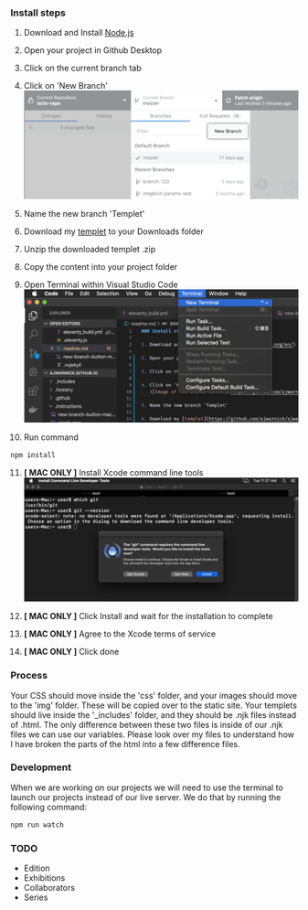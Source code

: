 ### Install steps

1. Download and Install [Node.js](https://nodejs.org/en/)

2. Open your project in Github Desktop

3. Click on the current branch tab

4. Click on 'New Branch'
   ![Image of new branch action](https://github.com/ajwarnick/ajwarnick.github.io/raw/templet/.instructions/new-branch-button-mac.png)

5. Name the new branch 'Templet' 

6. Download my [templet](https://github.com/ajwarnick/ajwarnick.github.io/) to your Downloads folder

7. Unzip the downloaded templet .zip

8. Copy the content into your project folder

9. Open Terminal within Visual Studio Code
   ![terminal activation in Visual Studio Code](https://github.com/ajwarnick/ajwarnick.github.io/raw/templet/.instructions/terminal.png)

10. Run command 

   ```bash
   npm install
   ```

11. **[ MAC ONLY ]**  Install Xcode command line tools  
    ![Image of Xcode prompt](https://github.com/ajwarnick/ajwarnick.github.io/raw/templet/.instructions/xcode.png)

12. **[ MAC ONLY ]** Click Install and wait for the installation to complete

13. **[ MAC ONLY ]** Agree to the Xcode terms of service

14. **[ MAC ONLY ]** Click done

### Process

Your CSS should move inside the 'css' folder, and your images should move to the 'img' folder. These will be copied over to the static site. Your templets should live inside the '_includes' folder, and they should be .njk files instead of .html. The only difference between these two files is inside of our .njk files we can use our variables. Please look over my files to understand how I have broken the parts of the html into a few difference files. 

### Development

When we are working on our projects we will need to use the terminal to launch our projects instead of our live server. We do that by running the following command:

```bash
npm run watch
```

### TODO
  - Edition
  - Exhibitions
  - Collaborators 
  - Series 
